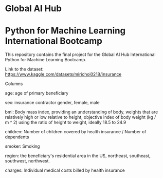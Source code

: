# Global AI Hub

# Python for Machine Learning International Bootcamp

This repository contains the final project for the Global AI Hub International Python for Machine Learning Bootcamp.

Link to the dataset: https://www.kaggle.com/datasets/mirichoi0218/insurance

Columns

age: age of primary beneficiary

sex: insurance contractor gender, female, male

bmi: Body mass index, providing an understanding of body, weights that are relatively high or low relative to height,
objective index of body weight (kg / m ^ 2) using the ratio of height to weight, ideally 18.5 to 24.9

children: Number of children covered by health insurance / Number of dependents

smoker: Smoking

region: the beneficiary's residential area in the US, northeast, southeast, southwest, northwest.

charges: Individual medical costs billed by health insurance
